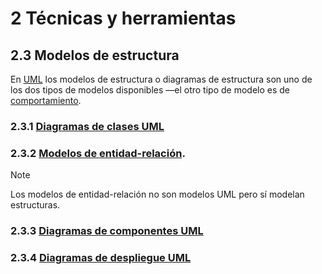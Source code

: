 # 2 Técnicas y herramientas

## 2.3 Modelos de estructura

En [UML](https://www.uml.org) los modelos de estructura o diagramas de
estructura son uno de los dos tipos de modelos disponibles —el otro tipo de
modelo es de [comportamiento](./2_4_.Modelos_de_comportamiento.md).

### 2.3.1 [Diagramas de clases UML](./2_3_1_Diagramas_de_clases_UML.md)

### 2.3.2 [Modelos de entidad-relación](./2_3_2_Modelos_de_entidad_relacion.md).

> [!NOTE]
> Los modelos de entidad-relación no son modelos UML pero sí modelan
> estructuras.

### 2.3.3 [Diagramas de componentes UML](./2_3_3_Diagramas_de_componentes_UML.md)

### 2.3.4 [Diagramas de despliegue UML](./2_3_4_Diagramas_de_despliegue_UML.md)
